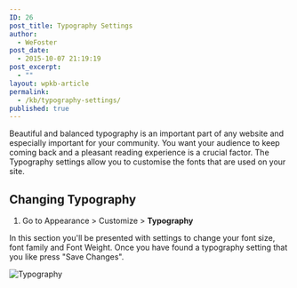 ```yaml
---
ID: 26
post_title: Typography Settings
author:
  - WeFoster
post_date:
  - 2015-10-07 21:19:19
post_excerpt:
  - ""
layout: wpkb-article
permalink:
  - /kb/typography-settings/
published: true
---
```

Beautiful and balanced typography is an important part of any website and especially important for your community. You want your audience to keep coming back and a pleasant reading experience is a crucial factor. The Typography settings allow you to customise the fonts that are used on your site.  

## Changing Typography

1. Go to Appearance > Customize > **Typography**

In this section you'll be presented with settings to change your font size, font family and Font Weight. Once you have found a typography setting that you like press "Save Changes".

![Typography](https://raw.githubusercontent.com/WeFoster/Documentation/master/screenshots/typography-settings.gif)
